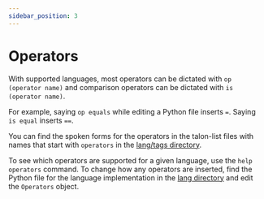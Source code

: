 ```yaml
---
sidebar_position: 3
---
```


# Operators

With supported languages, most operators can be dictated with `op (operator name)` and comparison operators can be dictated with `is (operator name)`.

For example, saying `op equals` while editing a Python file inserts `=`. Saying `is equal` inserts `==`.

You can find the spoken forms for the operators in the talon-list files with names that start with `operators` in the [lang/tags directory](https://github.com/talonhub/community/tree/main/lang/tags).

To see which operators are supported for a given language, use the `help operators` command. To change how any operators are inserted, find the Python file for the language implementation in the [lang directory](https://github.com/talonhub/community/tree/main/lang) and edit the `Operators` object.
